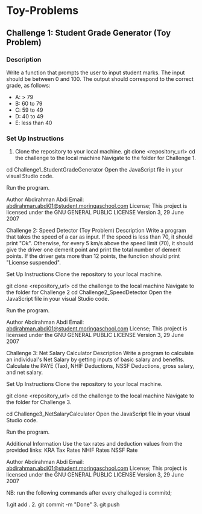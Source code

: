 # Toy-Problems

## Challenge 1: Student Grade Generator (Toy Problem)

### Description
Write a function that prompts the user to input student marks. The input should be between 0 and 100. The output should correspond to the correct grade, as follows:
- A: > 79
- B: 60 to 79
- C: 59 to 49
- D: 40 to 49
- E: less than 40

### Set Up Instructions
1. Clone the repository to your local machine.
   git clone <repository_url>
   cd the challenge to the local machine
Navigate to the folder for Challenge 1.

cd Challenge1_StudentGradeGenerator
Open the JavaScript file in your visual Studio code.

Run the program.

Author
Abdirahman Abdi
Email: abdirahman.abdi01@student.moringaschool.com
License;
This project is licensed under the GNU GENERAL PUBLIC LICENSE
 Version 3, 29 June 2007


Challenge 2: Speed Detector (Toy Problem)
Description
Write a program that takes the speed of a car as input. If the speed is less than 70, it should print "Ok". Otherwise, for every 5 km/s above the speed limit (70), it should give the driver one demerit point and print the total number of demerit points. If the driver gets more than 12 points, the function should print "License suspended".

Set Up Instructions
Clone the repository to your local machine.

git clone <repository_url>
cd the challenge to the local machine
Navigate to the folder for Challenge 2                                                                                                              cd Challenge2_SpeedDetector
Open the JavaScript file in your visual Studio code.

Run the program.

Author
Abdirahman Abdi
Email: abdirahman.abdi01@student.moringaschool.com
License;
This project is licensed under the GNU GENERAL PUBLIC LICENSE
 Version 3, 29 June 2007

Challenge 3: Net Salary Calculator
Description
Write a program to calculate an individual's Net Salary by getting inputs of basic salary and benefits. Calculate the PAYE (Tax), NHIF Deductions, NSSF Deductions, gross salary, and net salary.

Set Up Instructions
Clone the repository to your local machine.

git clone <repository_url>
cd the challenge to the local machine
Navigate to the folder for Challenge 3.

cd Challenge3_NetSalaryCalculator
Open the JavaScript file in your visual Studio code.

Run the program.

Additional Information
Use the tax rates and deduction values from the provided links:
KRA Tax Rates
NHIF Rates
NSSF Rate

Author
Abdirahman Abdi
Email: abdirahman.abdi01@student.moringaschool.com
License;
This project is licensed under the GNU GENERAL PUBLIC LICENSE
 Version 3, 29 June 2007


NB: run the following commands after every challeged is commitd;

1.git add .
2. git commit -m "Done"
3. git push